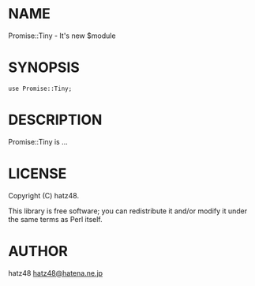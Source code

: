 # NAME

Promise::Tiny - It's new $module

# SYNOPSIS

    use Promise::Tiny;

# DESCRIPTION

Promise::Tiny is ...

# LICENSE

Copyright (C) hatz48.

This library is free software; you can redistribute it and/or modify
it under the same terms as Perl itself.

# AUTHOR

hatz48 <hatz48@hatena.ne.jp>
